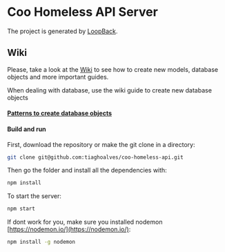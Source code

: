 # Coo Homeless API Server

The project is generated by [LoopBack](http://loopback.io).

## Wiki
Please, take a look at the [Wiki](https://github.com/tiaghoalves/coo-homeless-api/wiki/) to see how to create new models, database objects and more important guides.

When dealing with database, use the wiki guide to create new database objects
#### [Patterns to create database objects](https://github.com/tiaghoalves/coo-homeless-api/wiki/Padr%C3%A3o-de-cria%C3%A7%C3%A3o-de-objetos-no-banco-de-dados)

#### Build and run
First, download the repository or make the git clone in a directory: 
```bash
git clone git@github.com:tiaghoalves/coo-homeless-api.git
```

Then go the folder and install all the dependencies with:
```bash
npm install
```

To start the server:
```bash
npm start
```

If dont work for you, make sure you installed nodemon [https://nodemon.io/](https://nodemon.io/):
```bash
npm install -g nodemon
```
